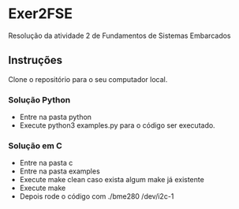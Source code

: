 # Exer2FSE
Resolução da atividade 2 de Fundamentos de Sistemas Embarcados

## Instruções
Clone o repositório para o seu computador local.


### Solução Python
* Entre na pasta python
* Execute python3 examples.py para o código ser executado.

### Solução em C
* Entre na pasta c
* Entre na pasta examples
* Execute make clean caso exista algum make já existente
* Execute make
* Depois rode o código com ./bme280 /dev/i2c-1


